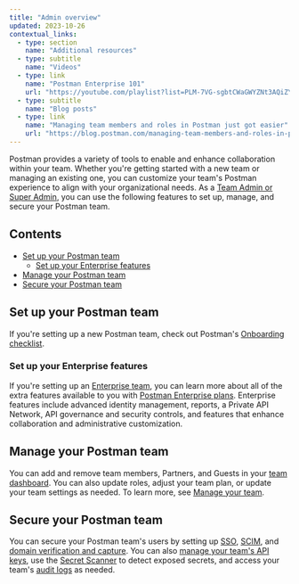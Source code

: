 ```yaml
---
title: "Admin overview"
updated: 2023-10-26
contextual_links:
  - type: section
    name: "Additional resources"
  - type: subtitle
    name: "Videos"
  - type: link
    name: "Postman Enterprise 101"
    url: "https://youtube.com/playlist?list=PLM-7VG-sgbtCWaGWYZNt3AQiZYRbyXQJ6&si=XWuJIdZFJmMNip5y"
  - type: subtitle
    name: "Blog posts"
  - type: link
    name: "Managing team members and roles in Postman just got easier"
    url: "https://blog.postman.com/managing-team-members-and-roles-in-postman-just-got-easier/"
---
```


Postman provides a variety of tools to enable and enhance collaboration within your team. Whether you're getting started with a new team or managing an existing one, you can customize your team's Postman experience to align with your organizational needs. As a [Team Admin or Super Admin](/docs/collaborating-in-postman/roles-and-permissions/#team-roles), you can use the following features to set up, manage, and secure your Postman team.

## Contents

* [Set up your Postman team](#set-up-your-postman-team)
    * [Set up your Enterprise features](#set-up-your-enterprise-features)
* [Manage your Postman team](#manage-your-postman-team)
* [Secure your Postman team](#secure-your-postman-team)

## Set up your Postman team

If you're setting up a new Postman team, check out Postman's [Onboarding checklist](/docs/administration/onboarding-checklist/).

### Set up your Enterprise features

If you're setting up an [Enterprise team](https://www.postman.com/pricing), you can learn more about all of the extra features available to you with [Postman Enterprise plans](/docs/administration/enterprise/about-postman-enterprise/). Enterprise features include advanced identity management, reports, a Private API Network, API governance and security controls, and features that enhance collaboration and administrative customization.

## Manage your Postman team

You can add and remove team members, Partners, and Guests in your [team dashboard](https://go.postman.co/settings/team/members). You can also update roles, adjust your team plan, or update your team settings as needed. To learn more, see [Manage your team](/docs/administration/managing-your-team/managing-your-team/).

## Secure your Postman team

You can secure your Postman team's users by setting up [SSO](/docs/administration/sso/intro-sso/), [SCIM](/docs/administration/scim-provisioning/scim-provisioning-overview/), and [domain verification and capture](/docs/administration/domain-verification-and-capture/domain-capture-overview/). You can also [manage your team's API keys](/docs/administration/managing-your-team/managing-api-keys/), use the [Secret Scanner](/docs/administration/managing-your-team/secret-scanner/) to detect exposed secrets, and access your team's [audit logs](/docs/administration/managing-your-team/audit-logs/) as needed.
